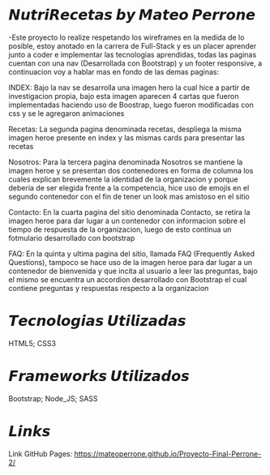 # 𝙉𝙪𝙩𝙧𝙞𝙍𝙚𝙘𝙚𝙩𝙖𝙨 𝙗𝙮 𝙈𝙖𝙩𝙚𝙤 𝙋𝙚𝙧𝙧𝙤𝙣𝙚

-Este proyecto lo realize respetando los wireframes en la medida de lo posible, estoy anotado en la carrera de Full-Stack y es un placer aprender junto a coder e implementar las tecnologias aprendidas, todas las paginas cuentan con una nav (Desarrollada con Bootstrap) y un footer responsive, a continuacion voy a hablar mas en fondo de las demas paginas:

INDEX: 
Bajo la nav se desarrolla una imagen hero la cual hice a partir de investigacion propia, bajo esta imagen aparecen 4 cartas que fueron implementadas haciendo uso de Boostrap, luego fueron modificadas con css y se le agregaron animaciones

Recetas:
La segunda pagina denominada recetas, despliega la misma imagen heroe presente en index y las mismas cards para presentar las recetas

Nosotros:
Para la tercera pagina denominada Nosotros se mantiene la imagen heroe y se presentan dos contenedores en forma de columna los cuales explican brevemente la identidad de la organizacion y porque deberia de ser elegida frente a la competencia, hice uso de emojis en el segundo contenedor con el fin de tener un look mas amistoso en el sitio

Contacto:
En la cuarta pagina del sitio denominada Contacto, se retira la imagen heroe para dar lugar a un contenedor con informacion sobre el tiempo de respuesta de la organizacion, luego de esto continua un fotmulario desarrollado con bootstrap

FAQ:
En la quinta y ultima pagina del sitio, llamada FAQ (Frequently Asked Questions), tampoco se hace uso de la imagen heroe para dar lugar a un contenedor de bienvenida y que incita al usuario a leer las preguntas, bajo el mismo se encuentra un accordion desarrollado con Bootstrap el cual contiene preguntas y respuestas respecto a la organizacion

# 𝙏𝙚𝙘𝙣𝙤𝙡𝙤𝙜𝙞𝙖𝙨 𝙐𝙩𝙞𝙡𝙞𝙯𝙖𝙙𝙖𝙨
HTML5; CSS3

# 𝙁𝙧𝙖𝙢𝙚𝙬𝙤𝙧𝙠𝙨 𝙐𝙩𝙞𝙡𝙞𝙯𝙖𝙙𝙤𝙨
Bootstrap; Node_JS; SASS

# 𝙇𝙞𝙣𝙠𝙨
Link GitHub Pages: https://mateoperrone.github.io/Proyecto-Final-Perrone-2/
